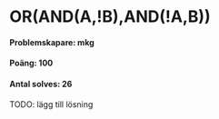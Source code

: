 # OR(AND(A,!B),AND(!A,B))
#### Problemskapare: mkg
#### Poäng: 100
#### Antal solves: 26


TODO: lägg till lösning
